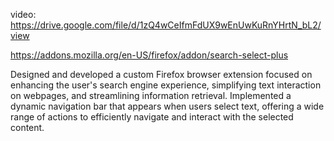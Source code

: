 video: https://drive.google.com/file/d/1zQ4wCeIfmFdUX9wEnUwKuRnYHrtN_bL2/view

https://addons.mozilla.org/en-US/firefox/addon/search-select-plus 

Designed and developed a custom Firefox browser extension focused on enhancing the user's search engine experience, simplifying text interaction on webpages, and streamlining information retrieval.
Implemented a dynamic navigation bar that appears when users select text, offering a wide range of actions to efficiently navigate and interact with the selected content.
